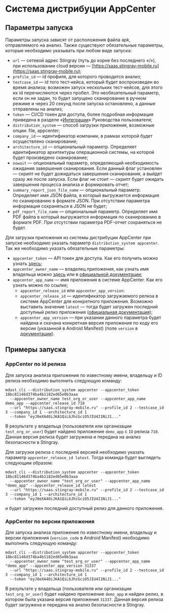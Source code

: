 # Система дистрибуции AppCenter

## Параметры запуска

Параметры запуска зависят от расположения файла apk, отправляемого на анализ. Также существуют обязательные параметры, которые необходимо указывать при любом виде запуска:

* `url` — сетевой адрес Stingray (путь до корня без последнего «/»), при использовании cloud версии — [https://saas.stingray-mobile.ru](https://saas.stingray-mobile.ru); 
* `profile_id` — id профиля, для которого проводится анализ;
* `testcase_id` — id того тест-кейса, который будет воспроизведен во время анализа; возможен запуск нескольких тест-кейсов, для этого их id перечисляются через пробел. Это необязательный параметр, если он не задан, то будет запущено сканирование в ручном режиме и через 20 секунд после запуска остановлено, а данные отправлены на анализ;
* `token` — CI/CD токен для доступа, более подробная информация приведена в разделе «[Интеграции](./integracii.md)» Руководства пользователя;
* `distribution_system` — способ загрузки приложения, возможные опции: file, appcenter;
* `company_id` — идентификатор компании, в рамках которой будет осуществлено сканирование;
* `architecture_id` — опциональный параметр. Определяет идентификатор архитектуры операционной системы, на которой будет произведено сканирование;
* `nowait` — опциональный параметр, определяющий необходимость ожидания завершения сканирования. Если данный флаг установлен — скрипт не будет дожидаться завершения сканирования, а выйдет сразу же после запуска. Если флаг не стоит — скрипт будет ожидать завершения процесса анализа и формировать отчет;
* `summary_report_json_file_name` — опциональный параметр. Определяет имя JSON файла, в который выгружается информация по сканированию в формате JSON. При отсутствии параметра информация сохраняться в JSON не будет;
* `pdf_report_file_name` — опциональный параметр. Определяет имя PDF файла в который выгружается информация по сканированию в формате PDF. При отсутствии параметра PDF-отчет сохраняться не будет.

Для загрузки приложения из системы дистрибуции AppCenter при запуске необходимо указать параметр `distribution_system appcenter`. Так же необходимо указать обязательные параметры:

* `appcenter_token` — API токен для доступа. Как его получить можно узнать [здесь](https://docs.microsoft.com/en-us/appcenter/api-docs/);
* `appcenter_owner_name` — владелец приложения, как узнать имя владельца можно [здесь](https://intercom.help/appcenter/en/articles/1764707-how-to-find-the-app-name-and-owner-name-from-your-app-url) или в [официальной документации](https://docs.microsoft.com/en-us/appcenter/api-docs/#find-your-app-center-app-name-and-owner-name);
* `appcenter_app_name` — имя приложения в системе AppCenter. Как его узнать можно по ссылке;
    * `appcenter_release_id` или `appcenter_app_version`:
    * `appcenter_release_id` — идентификатор загружаемого релиза в системе AppCenter для конкретного приложения. Возможно выставить значение `latest` — тогда будет загружен последний доступный релиз приложения ([официальная документация](https://openapi.appcenter.ms/#/distribute/releases_getLatestByUser));
    * `appcenter_app_version` — при указании данного параметра будет найдена и скачана конкретная версия приложения по коду его версии (указанной в Android Manifest) (поле `version` в [документации](https://openapi.appcenter.ms/#/distribute/releases_list)).

## Примеры запуска

### AppCenter по id релиза

Для запуска анализа приложения по известному имени, владельцу и ID релиза необходимо выполнить следующую команду:

    mdast_cli --distribution_system appcenter --appcenter_token 18bc81146d374ba4b1182ed65e0b3aaa 
      --appcenter_owner_name test_org_or_user --appcenter_app_name demo_app --appcenter_release_id 710 
      --url "https://saas.stingray-mobile.ru" --profile_id 2 --testcase_id 3 --company_id 1 --architecture_id 1
      --token "eyJ0eXA4OiJKA1QiLbJhcGciO5JIU4I1NiJ1..."

В результате у владельца (пользователя или организации `test_org_or_user`) будет найдено приложение `demo_app` с `ID` релиза `710`. Данная версия релиза будет загружена и передана на анализ безопасности в Stingray.

Для загрузки релиза с последней версией необходимо указать параметр `appcenter_release_id latest`. Тогда команда будет выглядеть следующим образом:

    mdast_cli --distribution_system appcenter --appcenter_token 18bc81146d374ba4b1182ed65e0b3aaa 
      --appcenter_owner_name "test_org_or_user" --appcenter_app_name "demo_app" --appcenter_release_id latest 
      --url "https://saas.stingray-mobile.ru" --profile_id 2 --testcase_id 3 --company_id 1 --architecture_id 1
      --token "eyJ0eXA4OiJKA1QiLbJhcGciO5JIU4I1NiJ1..."

и будет загружен последний доступный релиз для данного приложения.

### AppCenter по версии приложения

Для запуска анализа приложения по известному имени, владельцу и версии приложения (`version_code` в Android Manifest) необходимо выполнить следующую команду:

    mdast_cli --distribution_system appcenter --appcenter_token 18bc81146d374ba4b1182ed65e0b3aaa 
      --appcenter_owner_name "test_org_or_user" --appcenter_app_name "demo_app" --appcenter_app_version 31337 
      --url "https://saas.stingray-mobile.ru" --profile_id 2 --testcase_id 3 --company_id 1 --architecture_id 1 
      --token "eyJ0eXA4OiJKA1QiLbJhcGciO5JIU4I1NiJ1..."

В результате у владельца (пользователя или организации `test_org_or_user`) будет найдено приложение `demo_app` и найден релиз, в котором была указана версия приложения `31337`. Данная версия релиза будет загружена и передана на анализ безопасности в Stingray.
